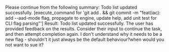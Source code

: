 Please continue from the following summary:
Todo list updated successfully.
[execute_command for 'git add . && git commit -m "feat(iac): add --aad-mode flag, propagate to engine, update help, add unit test for CLI flag parsing"'] Result:
Todo list updated successfully.
The user has provided feedback on the results. Consider their input to continue the task, and then attempt completion again.
<feedback>
I don't understand why it needs to be a new flag - shouldn't it just always be the default behaviour?when would you not want to sue it?
</feedback>